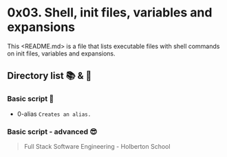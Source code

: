 # 0x03. Shell, init files, variables and expansions

This <README.md> is a file that lists executable files with shell commands on init files, variables and expansions.

## Directory list :books: & :page_facing_up:

### Basic script :monocle_face:

* 0-alias ```Creates an alias.```

### Basic script - advanced :sunglasses:


> Full Stack Software Engineering - Holberton School 